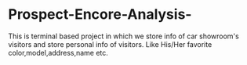 # Prospect-Encore-Analysis-
This is terminal based project in which we store info of car showroom's visitors and store personal info of visitors. Like His/Her favorite color,model,address,name etc.
